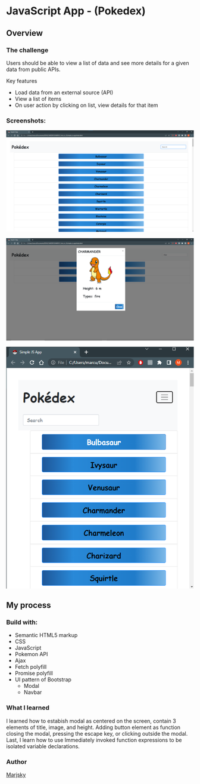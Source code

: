 # JavaScript App - (Pokedex)


## Overview
### The challenge
Users should be able to view a list of data and see more details for a given data from public APIs.

Key features
- Load data from an external source (API)
- View a list of items
- On user action by clicking on list, view details for that item

### Screenshots:
![This is an image of screenshot](screenshotA-2022-06-25.png)

![This is an image of screenshot](screenshotB-2022-06-25.png)

![This is an image of screenshot](screenshotC-2022-06-25.png)

## My process
### Build with:
* Semantic HTML5 markup
* CSS
* JavaScript
* Pokemon API
* Ajax
* Fetch polyfill
* Promise polyfill
* UI pattern of Bootstrap
    * Modal 
    * Navbar 


### What I learned 
I learned how to estabish modal as centered on the screen, contain 3 elements of title, image, and height. Adding button element as function closing the modal, pressing the escape key, or clicking outside the modal. Last, I learn how to use Immediately invoked function expressions to be isolated variable declarations. 

### Author
[Marjsky](https://github.com/Marjsky)